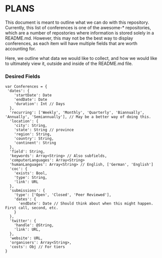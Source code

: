 # PLANS

This document is meant to outline what we can do with this repository.
Currently, this list of conferences is one of the awesome-* repositories, which
are a number of repostories where information is stored solely in a README.md.
However, this may not be the best way to display conferences, as each item will
have multiple fields that are worth accounting for.

Here, we outline what data we would like to collect, and how we would like to
ultimately view it, outside and inside of the README.md file.

### Desired Fields

```
var Conferences = {
 'dates': {
    'startDate': Date
    'endDate': Date
    'duration': Int // Days
  },
  'recurring': ['Weekly', 'Monthly', 'Quarterly', 'Biannually', 'Annually', 'Semiannually'], // May be a better way of doing this.
  'location': {
    'city': String,
    'state': String // province
    'region': String,
    'country': String,
    'continent': String
  },
  'field': String,
  'keywords': Array<String> // Also subfields,
  'computerLanguages': Array<String>
  'humanLanguages': Array<String> // English, ['German', 'English']
  'coc': {
    'exists': Bool,
    'type': String,
    'link': URL
  },
  'submissions': { 
    'type': ['Open', 'Closed', 'Peer Reviewed'],
    'dates': {
      'endDate': Date // Should think about when this might happen. First call, second, etc.
    }
  },
  'twitter': {
    'handle': @String,
    'link': URL,
  },
  'website': URL,
  'organisers': Array<String>,
  'costs': Obj // For tiers
}
```